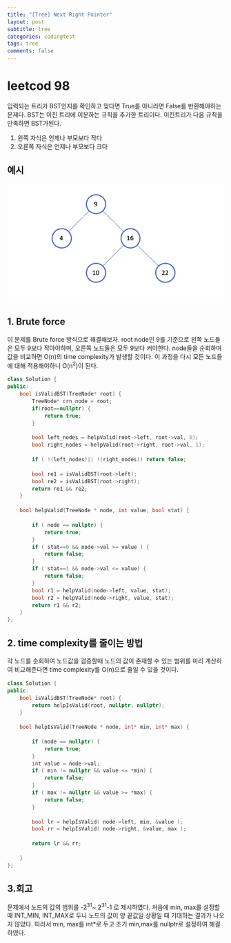 ```yaml
---
title: "[Tree] Next Right Pointer"
layout: post
subtitle: tree
categories: codingtest
tags: tree
comments: false 
---
```


# leetcod 98
입력되는 트리가 BST인지를 확인하고 맞다면 True를 아니라면 False를 반환해야하는 문제다.
BST는 이진 트리에 이분하는 규칙을 추가한 트리이다. 이진트리가 다음 규칙을 만족하면 BST가된다.
1. 왼쪽 자식은 언제나 부모보다 작다
2. 오른쪽 자식은 언제나 부모보다 크다


## 예시
![p1](/assets/ct/tree1.png)

## 1. Brute force
이 문제를 Brute force 방식으로 해결해보자. root node인 9를 기준으로 왼쪽 노드들은 모두 9보다 작아야하며, 오른쪽 노드들은 모두 9보다 커야한다. node들을 순회하며 값을 비교하면 O(n)의 time complexity가 발생할 것이다. 이 과정을 다시 모든 노드들에 대해 적용해야하니 O(n<sup>2</sup>)이 된다. 
```cpp
class Solution {
public:
    bool isValidBST(TreeNode* root) {
        TreeNode* crn_node = root;
        if(root==nullptr) {
            return true;
        }
        
        bool left_nodes = helpValid(root->left, root->val, 0);
        bool right_nodes = helpValid(root->right, root->val, 1);
        
        if ( !(left_nodes)|| !(right_nodes)) return false;
            
        bool re1 = isValidBST(root->left);
        bool re2 = isValidBST(root->right);
        return re1 && re2;
    }
    
    bool helpValid(TreeNode * node, int value, bool stat) {
        
        if ( node == nullptr) {
            return true;
        }
        if ( stat==0 && node->val >= value ) {
            return false;
        }
        if ( stat==1 && node->val <= value) {
            return false;
        }
        bool r1 = helpValid(node->left, value, stat);
        bool r2 = helpValid(node->right, value, stat);
        return r1 && r2;
    }
};
```


## 2. time complexity를 줄이는 방법
각 노드를 순회하여 노드값을 검증할때 노드의 값이 존재할 수 있는 범위를 미리 계산하여 비교해준다면 time complexity를 O(n)으로 줄일 수 있을 것이다.
```cpp
class Solution {
public:
    bool isValidBST(TreeNode* root) {
        return helpIsValid(root, nullptr, nullptr);
    }
    
    bool helpIsValid(TreeNode * node, int* min, int* max) {
        
        if (node == nullptr) {
            return true;
        }
        int value = node->val;
        if ( min != nullptr && value <= *min) {
            return false;
        } 
        if ( max != nullptr && value >= *max) {
            return false;
        }
        
        bool lr = helpIsValid( node->left, min, &value );
        bool rr = helpIsValid( node->right, &value, max );
        
        return lr && rr;
        
    }
};
```

## 3.회고
문제에서 노드의 값의 범위를 -2<sup>31</sup>~ 2<sup>31</sup>-1 로 제시하였다. 처음에 min, max를 설정할때 INT_MIN, INT_MAX로 두니 노드의 값이 양 끝값일 상황일 때 기대하는 결과가 나오지 않았다. 따라서 min, max를 int*로 두고 초기 min,max를 nullptr로 설정하여 해결하였다. 
